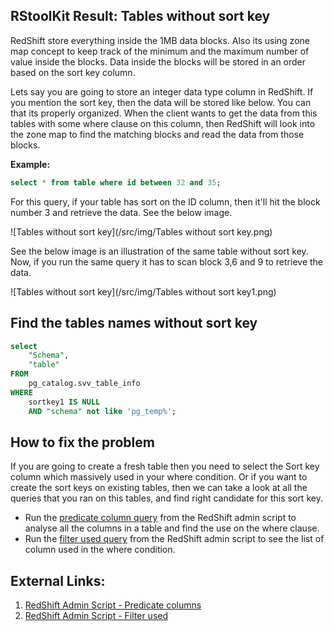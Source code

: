 
## RStoolKit Result: Tables without sort key

RedShift store everything inside the 1MB data blocks. Also its using zone map concept to keep track of the minimum and the maximum number of value inside the blocks. Data inside the blocks will be stored in an order based on the sort key column.

Lets say you are going to store an integer data type column in RedShift. If you mention the sort key, then the data will be stored like below. You can that its properly organized. When the client wants to get the data from this tables with some where clause on this column, then RedShift will look into the zone map to find the matching blocks and read the data from those blocks.

**Example:**

```sql
select * from table where id between 32 and 35;
```

For this query, if your table has sort on the ID column, then it'll hit the block number 3 and retrieve the data. See the below image.

![Tables without sort key](/src/img/Tables without sort key.png)

See the below image is an illustration of the same table without sort key. Now, if you run the same query it has to scan block 3,6 and 9 to retrieve the data. 

![Tables without sort key](/src/img/Tables without sort key1.png)

## Find the tables names without sort key

```sql
select
	"Schema",
	"table"
FROM
	pg_catalog.svv_table_info
WHERE
	sortkey1 IS NULL
	AND "schema" not like 'pg_temp%';
```

## How to fix the problem

If you are going to create a fresh table then you need to select the Sort key column which massively used in your where condition. Or if you want to create the sort keys on existing tables, then we can take a look at all the queries that you ran on this tables, and find right candidate for this sort key.

- Run the [predicate column query](https://github.com/awslabs/amazon-redshift-utils/blob/master/src/AdminScripts/predicate_columns.sql) from the RedShift admin script to analyse all the columns in a table and find the use on the where clause.
- Run the [filter used query](https://github.com/awslabs/amazon-redshift-utils/blob/master/src/AdminScripts/filter_used.sql) from the RedShift admin script to see the list of column used in the where condition.

## External Links:

1. [RedShift Admin Script - Predicate columns](https://github.com/awslabs/amazon-redshift-utils/blob/master/src/AdminScripts/predicate_columns.sql)
2. [RedShift Admin Script - Filter used](https://github.com/awslabs/amazon-redshift-utils/blob/master/src/AdminScripts/filter_used.sql)